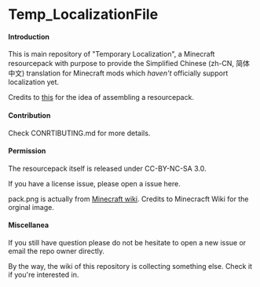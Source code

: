 # Temp_LocalizationFile

#### Introduction
This is main repository of "Temporary Localization", a Minecraft resourcepack with purpose to provide the Simplified Chinese (zh-CN, 简体中文) translation for Minecraft mods which *haven't* officially support localization yet.

Credits to [this](https://github.com/Adaptivity/LocalizationsForMCFMods) for the idea of assembling a resourcepack.

#### Contribution

Check CONRTIBUTING.md for more details.

#### Permission 
The resourcepack itself is released under CC-BY-NC-SA 3.0.

If you have a license issue, please open a issue here.

pack.png is actually from [Minecraft wiki](http://minecraft.gamepedia.com/File:End_Portal_Frame.png).
Credits to Minecracft Wiki for the orginal image.

#### Miscellanea
If you still have question please do not be hesitate to open a new issue or email the repo owner directly.

By the way, the wiki of this repository is collecting something else. Check it if you're interested in.
